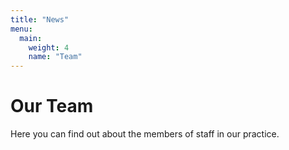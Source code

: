 ```yaml
---
title: "News"
menu:
  main:
    weight: 4
    name: "Team"
---
```


# Our Team

Here you can find out about the members of staff in our practice.
